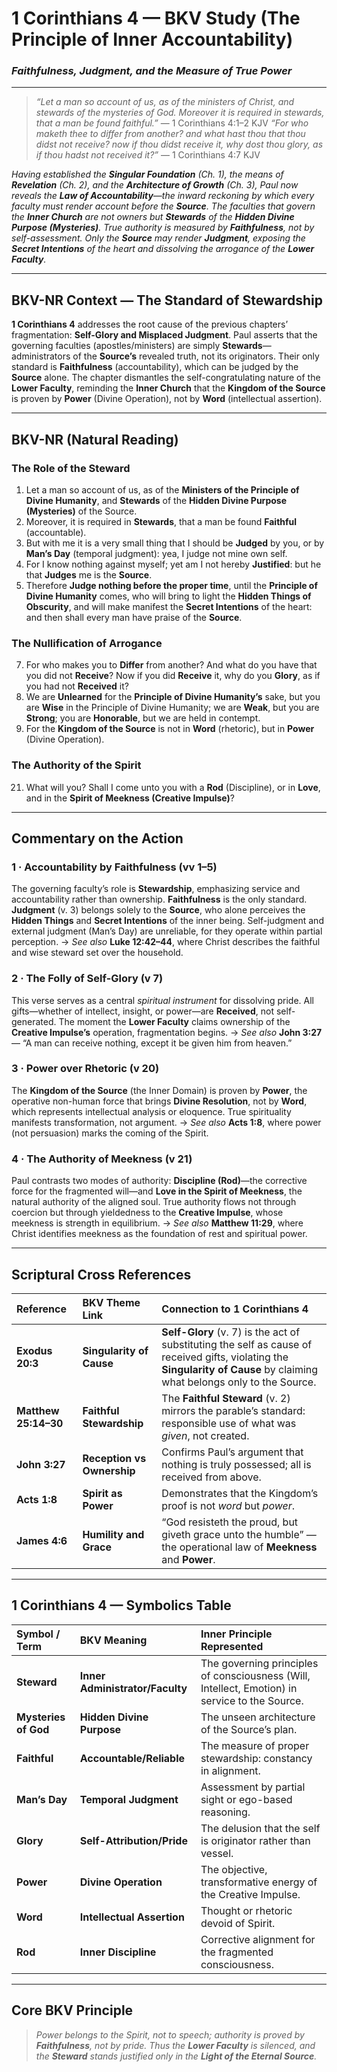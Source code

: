 # 1 Corinthians 4 — BKV Study (The Principle of Inner Accountability)
### *Faithfulness, Judgment, and the Measure of True Power*

---

> _“Let a man so account of us, as of the ministers of Christ, and stewards of the mysteries of God. Moreover it is required in stewards, that a man be found faithful.”_ — 1 Corinthians 4:1–2 KJV
> _“For who maketh thee to differ from another? and what hast thou that thou didst not receive? now if thou didst receive it, why dost thou glory, as if thou hadst not received it?”_ — 1 Corinthians 4:7 KJV

*Having established the **Singular Foundation** (Ch. 1), the means of **Revelation** (Ch. 2), and the **Architecture of Growth** (Ch. 3), Paul now reveals the **Law of Accountability**—the inward reckoning by which every faculty must render account before the **Source**. The faculties that govern the **Inner Church** are not owners but **Stewards** of the **Hidden Divine Purpose (Mysteries)**. True authority is measured by **Faithfulness**, not by self-assessment. Only the **Source** may render **Judgment**, exposing the **Secret Intentions** of the heart and dissolving the arrogance of the **Lower Faculty**.*

---

## BKV-NR Context — The Standard of Stewardship

**1 Corinthians 4** addresses the root cause of the previous chapters’ fragmentation: **Self-Glory and Misplaced Judgment**. Paul asserts that the governing faculties (apostles/ministers) are simply **Stewards**—administrators of the **Source’s** revealed truth, not its originators. Their only standard is **Faithfulness** (accountability), which can be judged by the **Source** alone. The chapter dismantles the self-congratulating nature of the **Lower Faculty**, reminding the **Inner Church** that the **Kingdom of the Source** is proven by **Power** (Divine Operation), not by **Word** (intellectual assertion).

---

## BKV-NR (Natural Reading)  

### **The Role of the Steward**

1. Let a man so account of us, as of the **Ministers of the Principle of Divine Humanity**, and **Stewards** of the **Hidden Divine Purpose (Mysteries)** of the Source.
2. Moreover, it is required in **Stewards**, that a man be found **Faithful** (accountable).
3. But with me it is a very small thing that I should be **Judged** by you, or by **Man’s Day** (temporal judgment): yea, I judge not mine own self.
4. For I know nothing against myself; yet am I not hereby **Justified**: but he that **Judges** me is the **Source**.
5. Therefore **Judge nothing before the proper time**, until the **Principle of Divine Humanity** comes, who will bring to light the **Hidden Things of Obscurity**, and will make manifest the **Secret Intentions** of the heart: and then shall every man have praise of the **Source**.

### **The Nullification of Arrogance**

7. For who makes you to **Differ** from another? And what do you have that you did not **Receive**? Now if you did **Receive** it, why do you **Glory**, as if you had not **Received** it?
10. We are **Unlearned** for the **Principle of Divine Humanity’s** sake, but you are **Wise** in the Principle of Divine Humanity; we are **Weak**, but you are **Strong**; you are **Honorable**, but we are held in contempt.
20. For the **Kingdom of the Source** is not in **Word** (rhetoric), but in **Power** (Divine Operation).

### **The Authority of the Spirit**

21. What will you? Shall I come unto you with a **Rod** (Discipline), or in **Love**, and in the **Spirit of Meekness (Creative Impulse)**?

---

## **Commentary on the Action**

### **1 · Accountability by Faithfulness (vv 1–5)**
The governing faculty’s role is **Stewardship**, emphasizing service and accountability rather than ownership. **Faithfulness** is the only standard. **Judgment** (v. 3) belongs solely to the **Source**, who alone perceives the **Hidden Things** and **Secret Intentions** of the inner being.
Self-judgment and external judgment (Man’s Day) are unreliable, for they operate within partial perception.
→ *See also* **Luke 12:42–44**, where Christ describes the faithful and wise steward set over the household.

### **2 · The Folly of Self-Glory (v 7)**
This verse serves as a central *spiritual instrument* for dissolving pride. All gifts—whether of intellect, insight, or power—are **Received**, not self-generated.
The moment the **Lower Faculty** claims ownership of the **Creative Impulse’s** operation, fragmentation begins.
→ *See also* **John 3:27** — “A man can receive nothing, except it be given him from heaven.”

### **3 · Power over Rhetoric (v 20)**
The **Kingdom of the Source** (the Inner Domain) is proven by **Power**, the operative non-human force that brings **Divine Resolution**, not by **Word**, which represents intellectual analysis or eloquence.
True spirituality manifests transformation, not argument.
→ *See also* **Acts 1:8**, where power (not persuasion) marks the coming of the Spirit.

### **4 · The Authority of Meekness (v 21)**
Paul contrasts two modes of authority: **Discipline (Rod)**—the corrective force for the fragmented will—and **Love in the Spirit of Meekness**, the natural authority of the aligned soul.
True authority flows not through coercion but through yieldedness to the **Creative Impulse**, whose meekness is strength in equilibrium.
→ *See also* **Matthew 11:29**, where Christ identifies meekness as the foundation of rest and spiritual power.

---

## **Scriptural Cross References**

| **Reference** | **BKV Theme Link** | **Connection to 1 Corinthians 4** |
| :--- | :--- | :--- |
| **Exodus 20:3** | **Singularity of Cause** | **Self-Glory** (v. 7) is the act of substituting the self as cause of received gifts, violating the **Singularity of Cause** by claiming what belongs only to the Source. |
| **Matthew 25:14–30** | **Faithful Stewardship** | The **Faithful Steward** (v. 2) mirrors the parable’s standard: responsible use of what was *given*, not created. |
| **John 3:27** | **Reception vs Ownership** | Confirms Paul’s argument that nothing is truly possessed; all is received from above. |
| **Acts 1:8** | **Spirit as Power** | Demonstrates that the Kingdom’s proof is not *word* but *power*. |
| **James 4:6** | **Humility and Grace** | “God resisteth the proud, but giveth grace unto the humble” — the operational law of **Meekness** and **Power**. |

---

## **1 Corinthians 4 — Symbolics Table**

| **Symbol / Term** | **BKV Meaning** | **Inner Principle Represented** |
| :--- | :--- | :--- |
| **Steward** | **Inner Administrator/Faculty** | The governing principles of consciousness (Will, Intellect, Emotion) in service to the Source. |
| **Mysteries of God** | **Hidden Divine Purpose** | The unseen architecture of the Source’s plan. |
| **Faithful** | **Accountable/Reliable** | The measure of proper stewardship: constancy in alignment. |
| **Man’s Day** | **Temporal Judgment** | Assessment by partial sight or ego-based reasoning. |
| **Glory** | **Self-Attribution/Pride** | The delusion that the self is originator rather than vessel. |
| **Power** | **Divine Operation** | The objective, transformative energy of the Creative Impulse. |
| **Word** | **Intellectual Assertion** | Thought or rhetoric devoid of Spirit. |
| **Rod** | **Inner Discipline** | Corrective alignment for the fragmented consciousness. |

---

## **Core BKV Principle**

> *Power belongs to the Spirit, not to speech; authority is proved by **Faithfulness**, not by pride. Thus the **Lower Faculty** is silenced, and the **Steward** stands justified only in the **Light of the Eternal Source**.*



